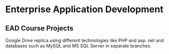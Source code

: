 # Enterprise Application Development

## EAD Course Projects

Google Drive replica using different technologies like PHP and asp .net and databases such as MySQL and MS SQL Server in separate branches.
